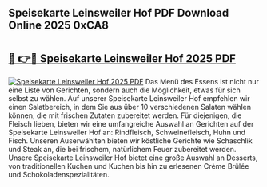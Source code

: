 ## Speisekarte Leinsweiler Hof PDF Download Online 2025 0xCA8

# <h2><a href="http://gce8c1.nevu.top/?p=Speisekarte+Leinsweiler+Hof">🔗 👉🔴 Speisekarte Leinsweiler Hof 2025 PDF</a></h2>

[![Speisekarte Leinsweiler Hof 2025 PDF](https://i.imgur.com/dBaPXMq.png)](http://gce8c1.nevu.top/?p=Speisekarte+Leinsweiler+Hof)
Das Menü des Essens ist nicht nur eine Liste von Gerichten, sondern auch die Möglichkeit, etwas für sich selbst zu wählen. Auf unserer Speisekarte Leinsweiler Hof empfehlen wir einen Salatbereich, in dem Sie aus über 10 verschiedenen Salaten wählen können, die mit frischen Zutaten zubereitet werden. Für diejenigen, die Fleisch lieben, bieten wir eine umfangreiche Auswahl an Gerichten auf der Speisekarte Leinsweiler Hof an: Rindfleisch, Schweinefleisch, Huhn und Fisch. Unseren Auserwählten bieten wir köstliche Gerichte wie Schaschlik und Steak an, die bei frischem, natürlichem Feuer zubereitet werden. Unsere Speisekarte Leinsweiler Hof bietet eine große Auswahl an Desserts, von traditionellen Kuchen und Kuchen bis hin zu erlesenen Crème Brûlée und Schokoladenspezialitäten.
